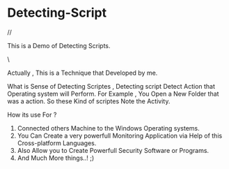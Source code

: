 # Detecting-Script
//

This is a Demo of Detecting Scripts.

\\


Actually , This is a Technique that Developed by me.

What is Sense of Detecting Scriptes , Detecting script Detect Action that Operating system will Perform.
For Example , You Open a New Folder that was a action.
So these Kind of scriptes Note the Activity.


How its use For ?

1) Connected others Machine to the Windows Operating systems.
2) You Can Create a very powerfull Monitoring Application via Help of this Cross-platform Languages. 
3) Also Allow you to Create Powerfull Security Software or Programs.
4) And Much More things..! ;) 
